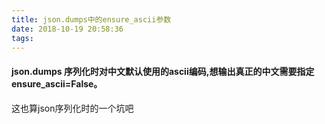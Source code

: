 ```yaml
---
title: json.dumps中的ensure_ascii参数
date: 2018-10-19 20:58:36
tags:
---
```


#### json.dumps 序列化时对中文默认使用的ascii编码,想输出真正的中文需要指定ensure_ascii=False。

这也算json序列化时的一个坑吧

